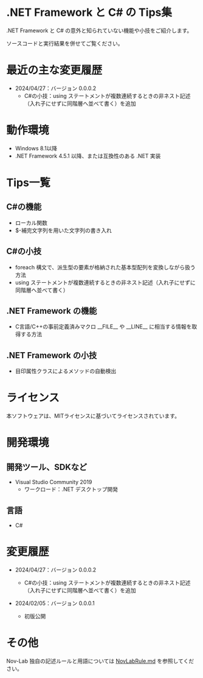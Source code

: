 ﻿# .NET Framework と C# の Tips集

.NET Framework と C# の意外と知られていない機能や小技をご紹介します。

ソースコードと実行結果を併せてご覧ください。


# 最近の主な変更履歴

- 2024/04/27：バージョン 0.0.0.2
  - C#の小技：using ステートメントが複数連続するときの非ネスト記述（入れ子にせずに同階層へ並べて書く）を追加


# 動作環境

- Windows 8.1以降
- .NET Framework 4.5.1 以降、または互換性のある .NET 実装


# Tips一覧

## C#の機能
- ローカル関数
- $-補完文字列を用いた文字列の書き入れ

## C#の小技
- foreach 構文で、派生型の要素が格納された基本型配列を変換しながら扱う方法
- using ステートメントが複数連続するときの非ネスト記述（入れ子にせずに同階層へ並べて書く）

## .NET Framework の機能
- C言語/C++の事前定義済みマクロ \_\_FILE\_\_ や \_\_LINE\_\_ に相当する情報を取得する方法

## .NET Framework の小技
- 目印属性クラスによるメソッドの自動検出


# ライセンス

本ソフトウェアは、MITライセンスに基づいてライセンスされています。


# 開発環境

## 開発ツール、SDKなど
- Visual Studio Community 2019
  - ワークロード：.NET デスクトップ開発

## 言語
- C#


# 変更履歴

- 2024/04/27：バージョン 0.0.0.2
  - C#の小技：using ステートメントが複数連続するときの非ネスト記述（入れ子にせずに同階層へ並べて書く）を追加

- 2024/02/05：バージョン 0.0.0.1
  - 初版公開


# その他

Nov-Lab 独自の記述ルールと用語については [NovLabRule.md](https://github.com/Nov-Lab/Nov-Lab/blob/main/NovLabRule.md) を参照してください。
